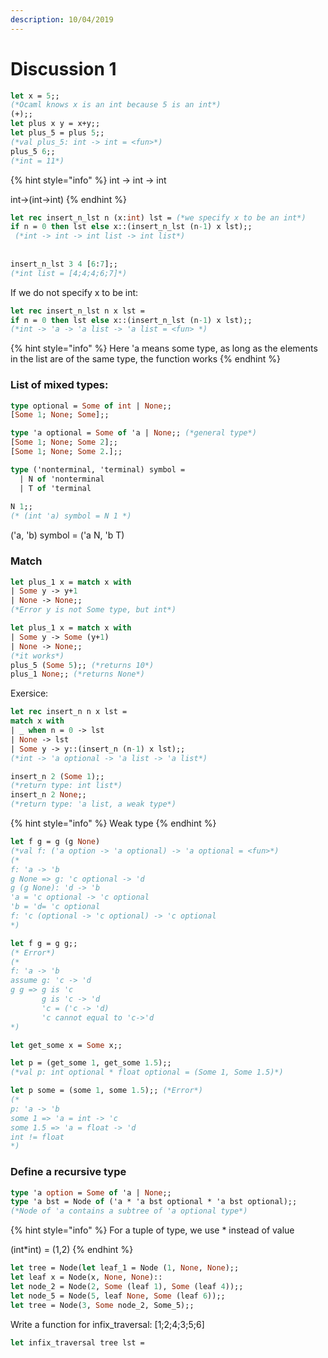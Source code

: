 ```yaml
---
description: 10/04/2019
---
```


# Discussion 1

```ocaml
let x = 5;;
(*Ocaml knows x is an int because 5 is an int*)
(+);;
let plus x y = x+y;;
let plus_5 = plus 5;;
(*val plus_5: int -> int = <fun>*)
plus_5 6;;
(*int = 11*)
```

{% hint style="info" %}
int -&gt; int -&gt; int

int-&gt;\(int-&gt;int\)
{% endhint %}

```ocaml
let rec insert_n_lst n (x:int) lst = (*we specify x to be an int*)
if n = 0 then lst else x::(insert_n_lst (n-1) x lst);;
 (*int -> int -> int list -> int list*)
 
 
insert_n_lst 3 4 [6:7];;
(*int list = [4;4;4;6;7]*)  
```

If we do not specify x to be int:

```ocaml
let rec insert_n_lst n x lst = 
if n = 0 then lst else x::(insert_n_lst (n-1) x lst);;
(*int -> 'a -> 'a list -> 'a list = <fun> *)

```

{% hint style="info" %}
Here 'a means some type, as long as the elements in the list are of the same type, the function works
{% endhint %}

### List of mixed types:

```ocaml
type optional = Some of int | None;;
[Some 1; None; Some];;

type 'a optional = Some of 'a | None;; (*general type*)
[Some 1; None; Some 2];;
[Some 1; None; Some 2.];;

```

```ocaml
type ('nonterminal, 'terminal) symbol =
  | N of 'nonterminal
  | T of 'terminal
  
N 1;;
(* (int 'a) symbol = N 1 *)
```

\('a, 'b\) symbol = \('a N, 'b T\)

### Match

```ocaml
let plus_1 x = match x with
| Some y -> y+1
| None -> None;;
(*Error y is not Some type, but int*)

let plus_1 x = match x with
| Some y -> Some (y+1)
| None -> None;;
(*it works*)
plus_5 (Some 5);; (*returns 10*)
plus_1 None;; (*returns None*)

```

Exersice:

```ocaml
let rec insert_n n x lst = 
match x with
| _ when n = 0 -> lst
| None -> lst
| Some y -> y::(insert_n (n-1) x lst);;
(*int -> 'a optional -> 'a list -> 'a list*)

insert_n 2 (Some 1);;
(*return type: int list*)
insert_n 2 None;;
(*return type: 'a list, a weak type*)

```

{% hint style="info" %}
Weak type
{% endhint %}

```ocaml
let f g = g (g None)
(*val f: ('a option -> 'a optional) -> 'a optional = <fun>*)
(*
f: 'a -> 'b
g None => g: 'c optional -> 'd
g (g None): 'd -> 'b
'a = 'c optional -> 'c optional
'b = 'd= 'c optional
f: 'c (optional -> 'c optional) -> 'c optional
*)

```

```ocaml
let f g = g g;;
(* Error*)
(*
f: 'a -> 'b
assume g: 'c -> 'd
g g => g is 'c
       g is 'c -> 'd
       'c = ('c -> 'd)
       'c cannot equal to 'c->'d
*)

```

```ocaml
let get_some x = Some x;;

let p = (get_some 1, get_some 1.5);;
(*val p: int optional * float optional = (Some 1, Some 1.5)*)

let p some = (some 1, some 1.5);; (*Error*)
(*
p: 'a -> 'b
some 1 => 'a = int -> 'c
some 1.5 => 'a = float -> 'd
int != float
*)
```

### Define a recursive type

```ocaml
type 'a option = Some of 'a | None;;
type 'a bst = Node of ('a * 'a bst optional * 'a bst optional);;
(*Node of 'a contains a subtree of 'a optional type*)

```

{% hint style="info" %}
For a tuple of type, we use \* instead of value

\(int\*int\) = \(1,2\)
{% endhint %}

```ocaml
let tree = Node(let leaf_1 = Node (1, None, None);;
let leaf x = Node(x, None, None)::
let node_2 = Node(2, Some (leaf 1), Some (leaf 4));;
let node_5 = Node(5, leaf None, Some (leaf 6));;
let tree = Node(3, Some node_2, Some_5);;

```

Write a function for infix\_traversal: \[1;2;4;3;5;6\]

```ocaml
let infix_traversal tree lst = 

```

